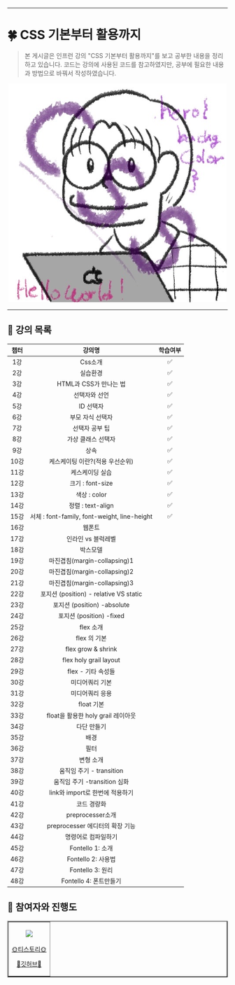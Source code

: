 
***

# 🍀 CSS 기본부터 활용까지
>본 게시글은 인프런 강의 "CSS 기본부터 활용까지"를 보고 공부한 내용을 정리하고 있습니다. 
>코드는 강의에 사용된 코드를 참고하였지만, 공부에 필요한 내용과 방법으로 바꿔서 작성하였습니다.
<a href = "https://www.inflearn.com/course/css-%EA%B8%B0%EB%B3%B8%EB%B6%80%ED%84%B0-%ED%99%9C%EC%9A%A9%EA%B9%8C%EC%A7%80/dashboard">
<div align = "center">
<img src="https://github.com/Leewang31/studyCSS/blob/main/css.jpg?raw=true"/>
</div>
</a>
<hr>

## 🍏 강의 목록

<div align=center>

|챕터|강의명|학습여부|
|:--:|:--:|:--:|
|1강|Css소개|✅|
|2강|실습환경|✅|
|3강|HTML과 CSS가 만나는 법|✅|
|4강|선택자와 선언|✅|
|5강|ID 선택자|✅|
|6강|부모 자식 선택자|✅|
|7강|선택자 공부 팁|✅|
|8강|가상 클래스 선택자|✅|
|9강|상속|✅|
|10강|케스케이팅 이란?(적용 우선순위)|✅|
|11강|케스케이딩 실습|✅|
|12강|크기 : font-size|✅|
|13강|색상 : color|✅|
|14강|정렬 : text-align|✅|
|15강|서체 : font-family, font-weight, line-height|✅|
|16강|웹폰트||
|17강|인라인 vs 블럭레벨||
|18강|박스모델||
|19강|마진겹침(margin-collapsing)1||
|20강|마진겹침(margin-collapsing)2||
|21강|마진겹침(margin-collapsing)3||
|22강|포지션 (position) - relative VS static||
|23강|포지션 (position) -absolute||
|24강|포지션 (position) -fixed||
|25강|flex 소개||
|26강|flex 의 기본||
|27강|flex grow & shrink||
|28강|flex holy grail layout||
|29강|flex - 기타 속성들||
|30강|미디어쿼리 기본||
|31강|미디어쿼리 응용||
|32강|float 기본||
|33강|float을 활용한 holy grail 레이아웃||
|34강|다단 만들기||
|35강|배경||
|36강|필터||
|37강|변형 소개||
|38강|움직임 주기 - transition||
|39강|움직임 주기  -transition 심화||
|40강|link와 import로 한번에 적용하기||
|41강|코드 경량화||
|42강|preprocesser소개||
|43강|preprocesser 에디터의 확장 기능||
|44강|명령어로 컴파일하기||
|45강|Fontello 1: 소개||
|46강|Fontello 2: 사용법||
|47강|Fontello 3: 원리||
|48강|Fontello 4: 폰트만들기||

</div>

## 🍏 참여자와 진행도

<div align = "center">
<table border = "2px">
<tr>
<td align = center>
  <img src="https://avatars.githubusercontent.com/Leewang31?v=4" width="300px;" alt=""/>
<br>
<img src="https://us-central1-progress-markdown.cloudfunctions.net/progress/34" width="200px" /><br>
<a href="https://leewang31.tistory.com/">
<p>🌞티스토리🌞</p>
</a>
<a href ="https://github.com/Leewang31">
<p>🌈깃허브🌈</p>
</a>
</td>
</tr>
</table>
</div>

